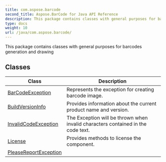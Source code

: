 ```yaml
---
title: com.aspose.barcode
second_title: Aspose.BarCode for Java API Reference
description: This package contains classes with general purposes for barcodes generation and drawing
type: docs
weight: 10
url: /java/com.aspose.barcode/
---
```


This package contains classes with general purposes for barcodes generation and drawing


## Classes

| Class | Description |
| --- | --- |
| [BarCodeException](../com.aspose.barcode/barcodeexception) | Represents the exception for creating barcode image. |
| [BuildVersionInfo](../com.aspose.barcode/buildversioninfo) | Provides information about the current product name and version. |
| [InvalidCodeException](../com.aspose.barcode/invalidcodeexception) | The Exception will be thrown when invalid characters contained in the code text. |
| [License](../com.aspose.barcode/license) | Provides methods to license the component. |
| [PleaseReportException](../com.aspose.barcode/pleasereportexception) |  |
